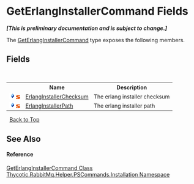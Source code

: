 # GetErlangInstallerCommand Fields
 _**\[This is preliminary documentation and is subject to change.\]**_

The <a href="T_Thycotic_RabbitMq_Helper_PSCommands_Installation_GetErlangInstallerCommand">GetErlangInstallerCommand</a> type exposes the following members.


## Fields
&nbsp;<table><tr><th></th><th>Name</th><th>Description</th></tr><tr><td>![Public field](media/pubfield.gif "Public field")![Static member](media/static.gif "Static member")</td><td><a href="F_Thycotic_RabbitMq_Helper_PSCommands_Installation_GetErlangInstallerCommand_ErlangInstallerChecksum">ErlangInstallerChecksum</a></td><td>
The erlang installer checksum</td></tr><tr><td>![Public field](media/pubfield.gif "Public field")![Static member](media/static.gif "Static member")</td><td><a href="F_Thycotic_RabbitMq_Helper_PSCommands_Installation_GetErlangInstallerCommand_ErlangInstallerPath">ErlangInstallerPath</a></td><td>
The erlang installer path</td></tr></table>&nbsp;
<a href="#geterlanginstallercommand-fields">Back to Top</a>

## See Also


#### Reference
<a href="T_Thycotic_RabbitMq_Helper_PSCommands_Installation_GetErlangInstallerCommand">GetErlangInstallerCommand Class</a><br /><a href="N_Thycotic_RabbitMq_Helper_PSCommands_Installation">Thycotic.RabbitMq.Helper.PSCommands.Installation Namespace</a><br />